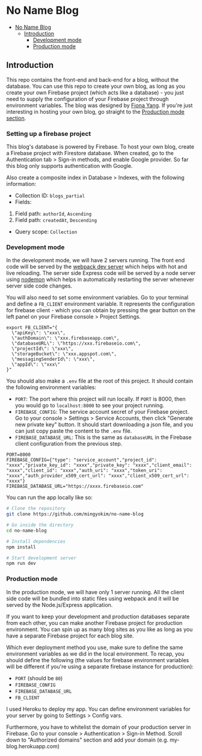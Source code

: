 # No Name Blog

- [No Name Blog](#no-name-blog)
  - [Introduction](#introduction)
    - [Development mode](#development-mode)
    - [Production mode](#production-mode)

## Introduction

This repo contains the front-end and back-end for a blog, without the database. You can use this repo to create your own blog, as long as you create your own Firebase project (which acts like a database) - you just need to supply the configuration of your Firebase project through environment variables. The blog was designed by [Fiona Yang](http://fionayang.me/). If you're just interesting in hosting your own blog, go straight to the [Production mode section](#production-mode).

### Setting up a firebase project
This blog's database is powered by Firebase. To host your own blog, create a Firebase project with Firestore database. When created, go to the Authentication tab > Sign-in methods, and enable Google provider. So far this blog only supports authentication with Google.

Also create a composite index in Database > Indexes, with the following information:

- Collection ID: `blogs_partial`
- Fields:
 1. Field path: `authorId`, `Ascending`
 2. Field path: `createdAt`, `Descending`
- Query scope: `Collection`

### Development mode

In the development mode, we will have 2 servers running. The front end code will be served by the [webpack dev server](https://webpack.js.org/configuration/dev-server/) which helps with hot and live reloading. The server side Express code will be served by a node server using [nodemon](https://nodemon.io/) which helps in automatically restarting the server whenever server side code changes.

You will also need to set some environment variables. Go to your terminal and define a `FB_CLIENT` environment variable. It represents the configuration for firebase client - which you can obtain by pressing the gear button on the left panel on your Firebase console > Project Settings.

```
export FB_CLIENT="{
  \"apiKey\": \"xxx\",
  \"authDomain\": \"xxx.firebaseapp.com\",
  \"databaseURL\": \"https://xxx.firebaseio.com\",
  \"projectId\": \"xxx\",
  \"storageBucket\": \"xxx.appspot.com\",
  \"messagingSenderId\": \"xxx\",
  \"appId\": \"xxx\"
}"
```

You should also make a `.env` file at the root of this project. It should contain the following environment variables:

- `PORT`: The port where this project will run locally. If `PORT` is 8000, then you would go to `localhost:8000` to see your project running.
- `FIREBASE_CONFIG`: The service account secret of your Firebase project. Go to your console > Settings > Service Accounts, then click "Generate new private key" button. It should start downloading a json file, and you can just copy paste the content to the `.env` file.
- `FIREBASE_DATABASE_URL`: This is the same as `databaseURL` in the Firebase client configuration from the previous step.

```
PORT=8000
FIREBASE_CONFIG={"type": "service_account","project_id": "xxxx","private_key_id": "xxxx","private_key": "xxxx","client_email": "xxxx","client_id": "xxxx","auth_uri": "xxxx","token_uri": "xxxx","auth_provider_x509_cert_url": "xxxx","client_x509_cert_url": "xxxx"}
FIREBASE_DATABASE_URL="https://xxxx.firebaseio.com"
```

You can run the app locally like so:

```bash
# Clone the repository
git clone https://github.com/mingyokim/no-name-blog

# Go inside the directory
cd no-name-blog

# Install dependencies
npm install

# Start development server
npm run dev
```

### Production mode

In the production mode, we will have only 1 server running. All the client side code will be bundled into static files using webpack and it will be served by the Node.js/Express application.

If you want to keep your development and production databases separate from each other, you can make another Firebase project for production environment. You can spin up as many blog sites as you like as long as you have a separate Firebase project for each blog site.

Which ever deployment method you use, make sure to define the same environment variables as we did in the local environment. To recap, you should define the following (the values for firebase environment variables will be different if you're using a separate firebase instance for production):

- `PORT` (should be `80`)
- `FIREBASE_CONFIG`
- `FIREBASE_DATABASE_URL`
- `FB_CLIENT`

I used Heroku to deploy my app. You can define environment variables for your server by going to Settings > Config vars.

Furthermore, you have to whitelist the domain of your production server in Firebase. Go to your console > Authentication > Sign-in Method. Scroll down to "Authorized domains" section and add your domain (e.g. my-blog.herokuapp.com)

